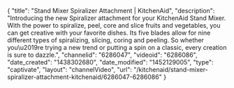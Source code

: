 {
    "title": "Stand Mixer Spiralizer Attachment | KitchenAid",
    "description": "Introducing the new Spiralizer attachment for your KitchenAid Stand Mixer. With the power to spiralize, peel, core and slice fruits and vegetables, you can get creative with your favorite dishes. Its five blades allow for nine different types of spiralizing, slicing, coring and peeling. So whether you\u2019re trying a new trend or putting a spin on a classic, every creation is sure to dazzle.",
    "channelid": "6286047",
    "videoid": "6286086",
    "date_created": "1438302680",
    "date_modified": "1452129005",
    "type": "captivate",
    "layout": "channelVideo",
    "url": "\/kitchenaid\/stand-mixer-spiralizer-attachment-kitchenaid\/6286047-6286086"
}